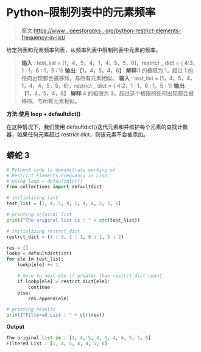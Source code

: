# Python–限制列表中的元素频率

> 原文:[https://www . geesforgeks . org/python-restrict-elements-frequency-in-list/](https://www.geeksforgeeks.org/python-restrict-elements-frequency-in-list/)

给定列表和元素频率列表，从频率列表中限制列表中元素的频率。

> **输入** : test_list = [1，4，5，4，1，4，5，5，6]，restrict _ dict = { 4:3，1 : 1，6 : 1，5 : 1}
> **输出**:【1，4，5，4，6】
> **解释**:1 的极限为 1，超过 1 的任何出现都会被移除。与所有元素相似。
> **输入** : test_list = [1，4，5，4，1，4，4，5，5，6]，restrict _ dict = { 4:2，1 : 1，6 : 1，5 : 1}
> **输出**:【1，4，5，4，6】
> **解释**:4 的极限为 3，超过这个极限的任何出现都会被移除。与所有元素相似。

**方法:使用 loop + defaultdict()**

在这种情况下，我们使用 defaultdict()迭代元素和并维护每个元素的查找计数器，如果任何元素超过 restrict dict，则该元素不会被添加。

## 蟒蛇 3

```py
# Python3 code to demonstrate working of
# Restrict Elements Frequency in List
# Using loop + defaultdict()
from collections import defaultdict

# initializing list
test_list = [1, 4, 5, 4, 1, 4, 4, 5, 5, 6]

# printing original list
print("The original list is : " + str(test_list))

# initializing restrct_dict
restrct_dict = {4 : 3, 1 : 1, 6 : 1, 5 : 2}

res = []
lookp = defaultdict(int)
for ele in test_list:
    lookp[ele] += 1

    # move to next ele if greater than restrct_dict count
    if lookp[ele] > restrct_dict[ele]:
        continue
    else:
        res.append(ele)

# printing results
print("Filtered List : " + str(res))
```

**Output**

```py
The original list is : [1, 4, 5, 4, 1, 4, 4, 5, 5, 6]
Filtered List : [1, 4, 5, 4, 4, 5, 6]
```